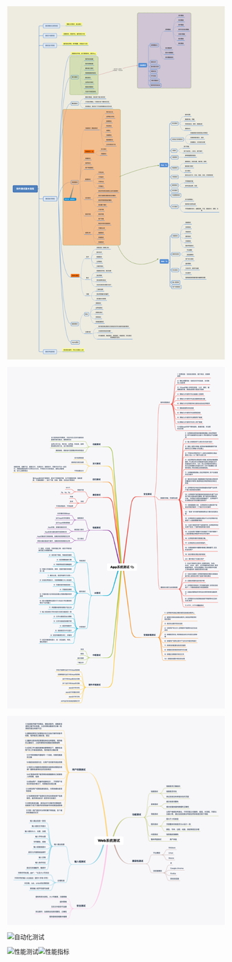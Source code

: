 



![软件测试测试流程-9684618](../image/软件测试测试流程-9684618.png)

![App系统测试](../image/App系统测试.png)

![Web系统测试](../image/Web系统测试.png)

![自动化测试](https://gitee.com/myHduwork/myblogimg/raw/master/img/自动化测试.png)

![性能测试](https://gitee.com/myHduwork/myblogimg/raw/master/img/%E6%80%A7%E8%83%BD%E6%B5%8B%E8%AF%95.png)![性能指标](https://gitee.com/myHduwork/myblogimg/raw/master/img/%E6%80%A7%E8%83%BD%E6%8C%87%E6%A0%87.png)